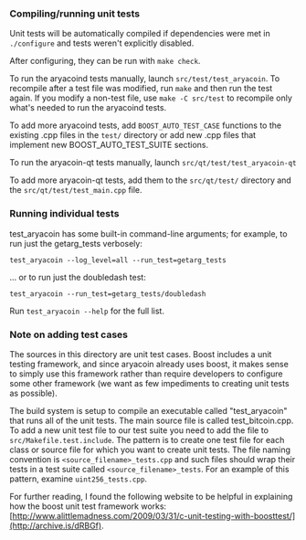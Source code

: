 ### Compiling/running unit tests

Unit tests will be automatically compiled if dependencies were met in `./configure`
and tests weren't explicitly disabled.

After configuring, they can be run with `make check`.

To run the aryacoind tests manually, launch `src/test/test_aryacoin`. To recompile
after a test file was modified, run `make` and then run the test again. If you
modify a non-test file, use `make -C src/test` to recompile only what's needed
to run the aryacoind tests.

To add more aryacoind tests, add `BOOST_AUTO_TEST_CASE` functions to the existing
.cpp files in the `test/` directory or add new .cpp files that
implement new BOOST_AUTO_TEST_SUITE sections.

To run the aryacoin-qt tests manually, launch `src/qt/test/test_aryacoin-qt`

To add more aryacoin-qt tests, add them to the `src/qt/test/` directory and
the `src/qt/test/test_main.cpp` file.

### Running individual tests

test_aryacoin has some built-in command-line arguments; for
example, to run just the getarg_tests verbosely:

    test_aryacoin --log_level=all --run_test=getarg_tests

... or to run just the doubledash test:

    test_aryacoin --run_test=getarg_tests/doubledash

Run `test_aryacoin --help` for the full list.

### Note on adding test cases

The sources in this directory are unit test cases.  Boost includes a
unit testing framework, and since aryacoin already uses boost, it makes
sense to simply use this framework rather than require developers to
configure some other framework (we want as few impediments to creating
unit tests as possible).

The build system is setup to compile an executable called "test_aryacoin"
that runs all of the unit tests.  The main source file is called
test_bitcoin.cpp. To add a new unit test file to our test suite you need
to add the file to `src/Makefile.test.include`. The pattern is to create
one test file for each class or source file for which you want to create
unit tests.  The file naming convention is `<source_filename>_tests.cpp`
and such files should wrap their tests in a test suite
called `<source_filename>_tests`. For an example of this pattern,
examine `uint256_tests.cpp`.

For further reading, I found the following website to be helpful in
explaining how the boost unit test framework works:
[http://www.alittlemadness.com/2009/03/31/c-unit-testing-with-boosttest/](http://archive.is/dRBGf).
